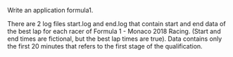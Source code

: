 Write an application formula1. 

There are 2 log files start.log and end.log that contain start and end data 
of the best lap for each racer of Formula 1 - Monaco 2018 Racing.
(Start and end times are fictional, but the best lap times are true). 
Data contains only the first 20 minutes that refers to the first stage 
of the qualification.